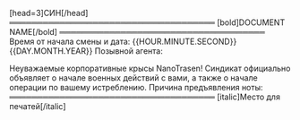 [head=3]СИН[/head]
═════════════════════════════════════
[bold]DOCUMENT NAME[/bold]
═════════════════════════════════════
Время от начала смены и дата: {{HOUR.MINUTE.SECOND}} {{DAY.MONTH.YEAR}}
Позывной агента:

Неуважаемые корпоративные крысы NanoTrasen! Синдикат официально объявляет о начале военных действий с вами, а также о начале операции по вашему истреблению.
Причина предъявления ноты:
═════════════════════════════════════
[italic]Место для печатей[/italic]
